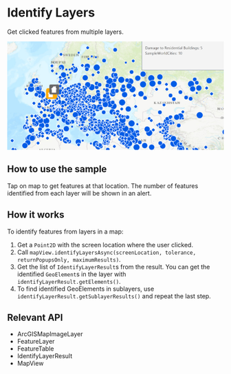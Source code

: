 # Identify Layers

Get clicked features from multiple layers.

![](IdentifyLayers.png)

## How to use the sample

Tap on map to get features at that location. The number of features identified from each layer will be shown in an alert.

## How it works

To identify features from layers in a map:

1.  Get a `Point2D` with the screen location where the user clicked.
2.  Call `mapView.identifyLayersAsync(screenLocation, tolerance, returnPopupsOnly, maximumResults)`.
3.  Get the list of `IdentifyLayerResult`s from the result. You can get the identified `GeoElement`s in the layer with `identifyLayerResult.getElements()`.
4.  To find identified GeoElements in sublayers, use `identifyLayerResult.getSublayerResults()` and repeat the last step.

## Relevant API

*   ArcGISMapImageLayer
*   FeatureLayer
*   FeatureTable
*   IdentifyLayerResult
*   MapView
